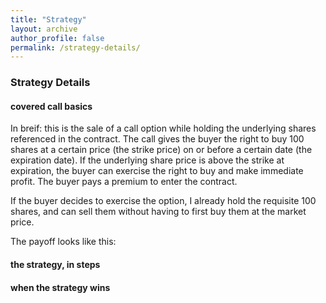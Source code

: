```yaml
---
title: "Strategy"
layout: archive
author_profile: false
permalink: /strategy-details/
---
```


### Strategy Details

#### covered call basics
In breif: this is the sale of a call option while holding the underlying shares referenced in the contract.  The call gives the buyer the right to buy 100 shares at a certain price (the strike price) on or before a certain date (the expiration date).  If the underlying share price is above the strike at expiration, the buyer can exercise the right to buy and make immediate profit.  The buyer pays a premium to enter the contract.  

If the buyer decides to exercise the option, I already hold the requisite 100 shares, and can sell them without having to first buy them at the market price.  

The payoff looks like this:

#### the strategy, in steps

#### when the strategy wins 
